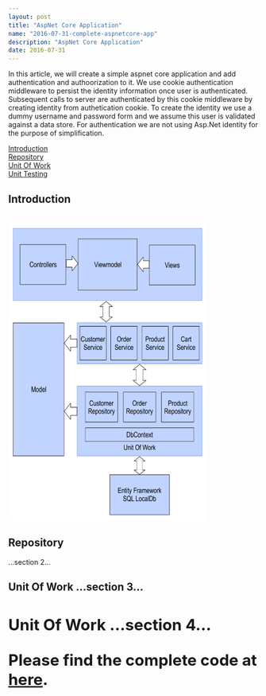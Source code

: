 ```yaml
---
layout: post
title: "AspNet Core Application"
name: "2016-07-31-complete-aspnetcore-app"
description: "AspNet Core Application"
date: 2016-07-31
---
```


<p>
In this article, we will create a simple aspnet core application and add authentication and authoorization to it.
We use cookie authentication middleware to persist the identity information once user is authenticated. Subsequent calls to server are authenticated by this cookie middleware by creating identity from authetication cookie. To create the identity we use a dummy username and password form and we assume this user is validated against a data store. For authentication we are not using Asp.Net identity for the purpose of simplification.
</p>

<p>
    <a href="#section1">Introduction</a><br>
    <a href="#section2">Repository</a><br>
    <a href="#section3">Unit Of Work</a><br>
    <a href="#section4">Unit Testing</a><br>
</p>
<h2><a name="section1">Introduction</a></h2>
<p>
    <br>
    <img src="/images/BlipkartArchitecture.png" alt="Blipkart Architecture Diagram" width="400" height="600" />
</p>    
<h2><a name="section2">Repository</a></h2>
...section 2...
<h2><a name="section3">Unit Of Work</a</h2>
...section 3...
<h2><a name="section4">Unit Of Work</a</h2>
...section 4...

<p>
Please find the complete code at <a href="https://github.com/vwtt/aspnetcoreapp" title="code download path">here</a>.</p>